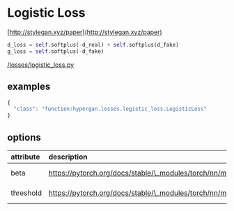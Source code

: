 # Logistic Loss

[http://stylegan.xyz/paper](http://stylegan.xyz/paper)

```python
d_loss = self.softplus(-d_real) + self.softplus(d_fake)
g_loss = self.softplus(-d_fake)
```

[/losses/logistic_loss.py](https://github.com/HyperGAN/HyperGAN/tree/pytorch/hypergan/losses/logistic_loss.py)

## examples

```javascript
{                                                                                       
  "class": "function:hypergan.losses.logistic_loss.LogisticLoss"
}
```

## options

| attribute | description | type |
| :--- | :--- | :--- |
| beta | https://pytorch.org/docs/stable/\_modules/torch/nn/modules/activation.html\#Softplus | float \(optional\) |
| threshold | https://pytorch.org/docs/stable/\_modules/torch/nn/modules/activation.html\#Softplus | float \(optional\) |

